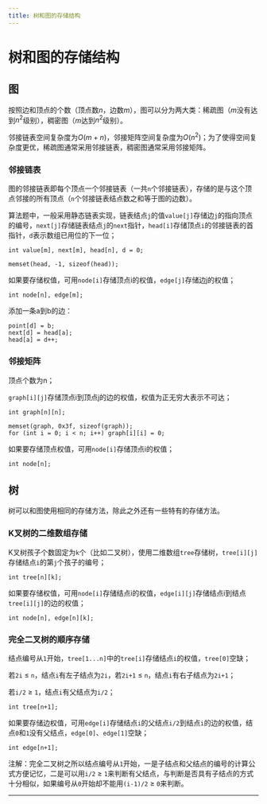```yaml
---
title: 树和图的存储结构
---
```


# 树和图的存储结构

<script type="text/javascript" src="/include/head.js"></script>

## 图

按照边和顶点的个数（顶点数$n$，边数$m$），图可以分为两大类：稀疏图（$m$没有达到$n^2$级别），稠密图（$m$达到$n^2$级别）。

邻接链表空间复杂度为$O(m+n)$，邻接矩阵空间复杂度为$O(n^2)$；为了使得空间复杂度更优，稀疏图通常采用邻接链表，稠密图通常采用邻接矩阵。

### 邻接链表

图的邻接链表即每个顶点一个邻接链表（一共`n`个邻接链表），存储的是与这个顶点邻接的所有顶点（`n`个邻接链表结点数之和等于图的边数）。

算法题中，一般采用静态链表实现，链表结点`j`的值`value[j]`存储边`j`的指向顶点的编号，`next[j]`存储链表结点`j`的`next`指针，`head[i]`存储顶点`i`的邻接链表的首指针，`d`表示数组已用位的下一位；

```
int value[m], next[m], head[n], d = 0;

memset(head, -1, sizeof(head));
```

如果要存储权值，可用`node[i]`存储顶点i的权值，`edge[j]`存储边j的权值；

```
int node[n], edge[m];
```

添加一条a到b的边：

```
point[d] = b;
next[d] = head[a];
head[a] = d++;
```

### 邻接矩阵

顶点个数为n；

`graph[i][j]`存储顶点i到顶点j的边的权值，权值为正无穷大表示不可达；

```
int graph[n][n];

memset(graph, 0x3f, sizeof(graph));
for (int i = 0; i < n; i++) graph[i][i] = 0;
```

如果要存储顶点权值，可用`node[i]`存储顶点i的权值；

```
int node[n];
```

## 树

树可以和图使用相同的存储方法，除此之外还有一些特有的存储方法。

### K叉树的二维数组存储

K叉树孩子个数固定为`k`个（比如二叉树），使用二维数组`tree`存储树，`tree[i][j]`存储结点`i`的第`j`个孩子的编号；

```
int tree[n][k];
```

如果要存储权值，可用`node[i]`存储结点i的权值，`edge[i][j]`存储结点i到结点`tree[i][j]`的边的权值；

```
int node[n], edge[n][k];
```

### 完全二叉树的顺序存储

结点编号从`1`开始，`tree[1...n]`中的`tree[i]`存储结点`i`的权值，`tree[0]`空缺；

若`2i` $\leqslant$ `n`，结点`i`有左子结点为`2i`，若`2i+1` $\leqslant$ `n`，结点`i`有右子结点为`2i+1`；

若`i/2` $\geqslant$ `1`，结点`i`有父结点为`i/2`；

```
int tree[n+1];
```

如果要存储边权值，可用`edge[i]`存储结点`i`的父结点`i/2`到结点`i`的边的权值，结点`0`和`1`没有父结点，`edge[0]`、`edge[1]`空缺；

```
int edge[n+1];
```

注解：完全二叉树之所以结点编号从`1`开始，一是子结点和父结点的编号的计算公式方便记忆，二是可以用`i/2` $\geqslant$ `1`来判断有父结点，与判断是否具有子结点的方式十分相似，如果编号从`0`开始却不能用`(i-1)/2` $\geqslant$ `0`来判断。

---

<script type="text/javascript" src="/include/tail.js"></script>
